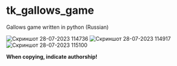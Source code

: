 # tk_gallows_game
Gallows game written in python (Russian)

![Скриншот 28-07-2023 114736](https://github.com/bolgaro4ka/tk_gallows_game/assets/123888141/1daadbd3-7c7e-413e-ae41-23756fb9e57d)
![Скриншот 28-07-2023 114917](https://github.com/bolgaro4ka/tk_gallows_game/assets/123888141/3c127cf1-0901-4604-b031-4755354a94fc)
![Скриншот 28-07-2023 115100](https://github.com/bolgaro4ka/tk_gallows_game/assets/123888141/7a1e6e2d-a675-4d3c-92e9-34fe50a98567)


**When copying, indicate authorship!**
